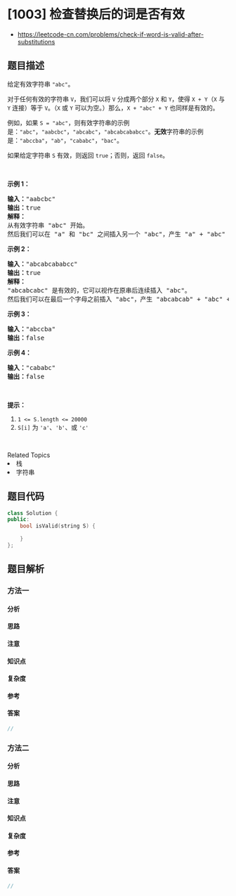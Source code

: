 

# [1003] 检查替换后的词是否有效
* https://leetcode-cn.com/problems/check-if-word-is-valid-after-substitutions


## 题目描述

<p>给定有效字符串&nbsp;<code>&quot;abc&quot;</code>。</p>

<p>对于任何有效的字符串 <code>V</code>，我们可以将 <code>V</code> 分成两个部分 <code>X</code> 和 <code>Y</code>，使得 <code>X + Y</code>（<code>X</code> 与 <code>Y</code> 连接）等于 <code>V</code>。（<code>X</code>&nbsp;或 <code>Y</code> 可以为空。）那么，<code>X + &quot;abc&quot; + Y</code> 也同样是有效的。</p>

<p>例如，如果 <code>S = &quot;abc&quot;</code>，则有效字符串的示例是：<code>&quot;abc&quot;</code>，<code>&quot;aabcbc&quot;</code>，<code>&quot;abcabc&quot;</code>，<code>&quot;abcabcababcc&quot;</code>。<strong>无效</strong>字符串的示例是：<code>&quot;abccba&quot;</code>，<code>&quot;ab&quot;</code>，<code>&quot;cababc&quot;</code>，<code>&quot;bac&quot;</code>。</p>

<p>如果给定字符串 <code>S</code> 有效，则返回 <code>true</code>；否则，返回 <code>false</code>。</p>

<p>&nbsp;</p>

<p><strong>示例 1：</strong></p>

<pre><strong>输入：</strong>&quot;aabcbc&quot;
<strong>输出：</strong>true
<strong>解释：</strong>
从有效字符串 &quot;abc&quot; 开始。
然后我们可以在 &quot;a&quot; 和 &quot;bc&quot; 之间插入另一个 &quot;abc&quot;，产生 &quot;a&quot; + &quot;abc&quot; + &quot;bc&quot;，即 &quot;aabcbc&quot;。
</pre>

<p><strong>示例 2：</strong></p>

<pre><strong>输入：</strong>&quot;abcabcababcc&quot;
<strong>输出：</strong>true
<strong>解释：</strong>
&quot;abcabcabc&quot; 是有效的，它可以视作在原串后连续插入 &quot;abc&quot;。
然后我们可以在最后一个字母之前插入 &quot;abc&quot;，产生 &quot;abcabcab&quot; + &quot;abc&quot; + &quot;c&quot;，即 &quot;abcabcababcc&quot;。
</pre>

<p><strong>示例 3：</strong></p>

<pre><strong>输入：</strong>&quot;abccba&quot;
<strong>输出：</strong>false
</pre>

<p><strong>示例 4：</strong></p>

<pre><strong>输入：</strong>&quot;cababc&quot;
<strong>输出：</strong>false</pre>

<p>&nbsp;</p>

<p><strong>提示：</strong></p>

<ol>
	<li><code>1 &lt;= S.length &lt;= 20000</code></li>
	<li><code>S[i]</code> 为&nbsp;<code>&#39;a&#39;</code>、<code>&#39;b&#39;</code>、或&nbsp;<code>&#39;c&#39;</code></li>
</ol>

<p>&nbsp;</p>
<div><div>Related Topics</div><div><li>栈</li><li>字符串</li></div></div>


## 题目代码

```cpp
class Solution {
public:
    bool isValid(string S) {

    }
};
```


## 题目解析


### 方法一

#### 分析

#### 思路

#### 注意

#### 知识点

#### 复杂度

#### 参考

#### 答案

```cpp
//
```


### 方法二

#### 分析

#### 思路

#### 注意

#### 知识点

#### 复杂度

#### 参考

#### 答案

```cpp
//
```


